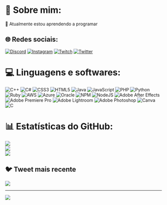 # 💫 Sobre mim:
🌱 Atualmente estou aprendendo a programar


## 🌐 Redes sociais:
[![Discord](https://img.shields.io/badge/Discord-%237289DA.svg?logo=discord&logoColor=white)](𝑾𝒆𝒔𝒍𝒍𝒆𝒚家#1659) [![Instagram](https://img.shields.io/badge/Instagram-%23E4405F.svg?logo=Instagram&logoColor=white)](https://instagram.com/weslleysantana0) [![Twitch](https://img.shields.io/badge/Twitch-%239146FF.svg?logo=Twitch&logoColor=white)](https://twitch.tv/weslleysantana17) [![Twitter](https://img.shields.io/badge/Twitter-%231DA1F2.svg?logo=Twitter&logoColor=white)](https://twitter.com/SantanaWeslley0) 

# 💻 Linguagens e softwares:
![C++](https://img.shields.io/badge/c++-%2300599C.svg?style=for-the-badge&logo=c%2B%2B&logoColor=white) ![C#](https://img.shields.io/badge/c%23-%23239120.svg?style=for-the-badge&logo=c-sharp&logoColor=white) ![CSS3](https://img.shields.io/badge/css3-%231572B6.svg?style=for-the-badge&logo=css3&logoColor=white) ![HTML5](https://img.shields.io/badge/html5-%23E34F26.svg?style=for-the-badge&logo=html5&logoColor=white) ![Java](https://img.shields.io/badge/java-%23ED8B00.svg?style=for-the-badge&logo=java&logoColor=white) ![JavaScript](https://img.shields.io/badge/javascript-%23323330.svg?style=for-the-badge&logo=javascript&logoColor=%23F7DF1E) ![PHP](https://img.shields.io/badge/php-%23777BB4.svg?style=for-the-badge&logo=php&logoColor=white) ![Python](https://img.shields.io/badge/python-3670A0?style=for-the-badge&logo=python&logoColor=ffdd54) ![Ruby](https://img.shields.io/badge/ruby-%23CC342D.svg?style=for-the-badge&logo=ruby&logoColor=white) ![AWS](https://img.shields.io/badge/AWS-%23FF9900.svg?style=for-the-badge&logo=amazon-aws&logoColor=white) ![Azure](https://img.shields.io/badge/azure-%230072C6.svg?style=for-the-badge&logo=azure-devops&logoColor=white) ![Oracle](https://img.shields.io/badge/Oracle-F80000?style=for-the-badge&logo=oracle&logoColor=white) ![NPM](https://img.shields.io/badge/NPM-%23000000.svg?style=for-the-badge&logo=npm&logoColor=white) ![NodeJS](https://img.shields.io/badge/node.js-6DA55F?style=for-the-badge&logo=node.js&logoColor=white) ![Adobe After Effects](https://img.shields.io/badge/Adobe%20After%20Effects-9999FF.svg?style=for-the-badge&logo=Adobe%20After%20Effects&logoColor=white) ![Adobe Premiere Pro](https://img.shields.io/badge/Adobe%20Premiere%20Pro-9999FF.svg?style=for-the-badge&logo=Adobe%20Premiere%20Pro&logoColor=white) ![Adobe Lightroom](https://img.shields.io/badge/Adobe%20Lightroom-31A8FF.svg?style=for-the-badge&logo=Adobe%20Lightroom&logoColor=white) ![Adobe Photoshop](https://img.shields.io/badge/adobephotoshop-%2331A8FF.svg?style=for-the-badge&logo=adobephotoshop&logoColor=white) ![Canva](https://img.shields.io/badge/Canva-%2300C4CC.svg?style=for-the-badge&logo=Canva&logoColor=white) ![C](https://img.shields.io/badge/c-%2300599C.svg?style=for-the-badge&logo=c&logoColor=white)
# 📊 Estatísticas do GitHub:
![](https://github-readme-stats.vercel.app/api?username=weslleysantana0&theme=radical&hide_border=false&include_all_commits=true&count_private=true)<br/>
![](https://github-readme-streak-stats.herokuapp.com/?user=weslleysantana0&theme=radical&hide_border=false)<br/>
![](https://github-readme-stats.vercel.app/api/top-langs/?username=weslleysantana0&theme=radical&hide_border=false&include_all_commits=true&count_private=true&layout=compact)

## 🐦 Tweet mais recente
[![](https://gtce.itsvg.in/api?username=SantanaWeslley0)](https://github.com/VishwaGauravIn/github-twitter-card-embed)

---
[![](https://visitcount.itsvg.in/api?id=weslleysantana0&icon=0&color=0)](https://visitcount.itsvg.in)

<!-- Proudly created with GPRM ( https://gprm.itsvg.in ) -->
